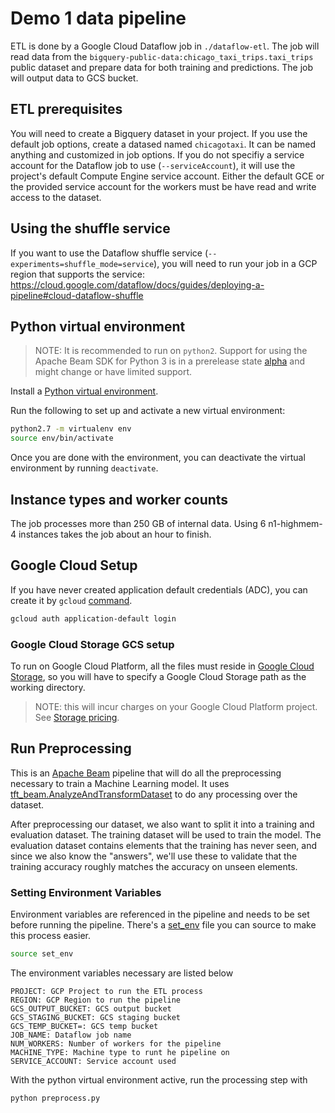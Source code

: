 # Demo 1 data pipeline

ETL is done by a Google Cloud Dataflow job in `./dataflow-etl`. The job will read data from the `bigquery-public-data:chicago_taxi_trips.taxi_trips` public dataset and prepare data for both training and predictions. The job will output data to GCS bucket. 

## ETL prerequisites

You will need to create a Bigquery dataset in your project. If you use the default job options, create a datased named `chicagotaxi`. It can be named anything and customized in job options. If you do not specifiy a service account for the Dataflow job to use (`--serviceAccount`), it will use the project's default Compute Engine service account. Either the default GCE or the provided service account for the workers must be have read and write access to the dataset.

## Using the shuffle service

If you want to use the Dataflow shuffle service (`--experiments=shuffle_mode=service`), you will need to run your job in a GCP region that supports the service: https://cloud.google.com/dataflow/docs/guides/deploying-a-pipeline#cloud-dataflow-shuffle


## Python virtual environment

> NOTE: It is recommended to run on `python2`.
> Support for using the Apache Beam SDK for Python 3 is in a prerelease state [alpha](https://cloud.google.com/products/?hl=EN#product-launch-stages) and might change or have limited support.

Install a [Python virtual environment](https://packaging.python.org/guides/installing-using-pip-and-virtual-environments).

Run the following to set up and activate a new virtual environment:
```bash
python2.7 -m virtualenv env
source env/bin/activate
```

Once you are done with the environment, you can deactivate the virtual environment by running `deactivate`.


## Instance types and worker counts

The job processes more than 250 GB of internal data. Using 6 n1-highmem-4 instances takes the job about an hour to finish.

## Google Cloud Setup 
If you have never created application default credentials (ADC), you can create it by `gcloud` [command](https://cloud.google.com/sdk/gcloud/reference/projects/list). 

```bash
gcloud auth application-default login
```
### Google Cloud Storage GCS setup
To run on Google Cloud Platform, all the files must reside in [Google Cloud Storage](https://cloud.google.com/storage/docs/creating-buckets), so you will have to specify a Google Cloud Storage path as the working directory.

> NOTE: this will incur charges on your Google Cloud Platform project. See [Storage pricing](https://cloud.google.com/storage/pricing).

## Run Preprocessing
This is an [Apache Beam](https://beam.apache.org/) pipeline that will do all the preprocessing necessary to train a Machine Learning model.
It uses [tft_beam.AnalyzeAndTransformDataset](https://github.com/tensorflow/transform/blob/master/docs/api_docs/python/tft_beam/AnalyzeAndTransformDataset.md) to do any processing over the dataset.

After preprocessing our dataset, we also want to split it into a training and evaluation dataset.
The training dataset will be used to train the model.
The evaluation dataset contains elements that the training has never seen, and since we also know the "answers", we'll use these to validate that the training accuracy roughly matches the accuracy on unseen elements.

### Setting Environment Variables
Environment variables are referenced in the pipeline and needs to be set before running the pipeline. There's a [set_env](set_env) file you can source to make this process easier. 

```bash
source set_env
```
The environment variables necessary are listed below
```
PROJECT: GCP Project to run the ETL process 
REGION: GCP Region to run the pipeline
GCS_OUTPUT_BUCKET: GCS output bucket
GCS_STAGING_BUCKET: GCS staging bucket
GCS_TEMP_BUCKET=: GCS temp bucket
JOB_NAME: Dataflow job name
NUM_WORKERS: Number of workers for the pipeline
MACHINE_TYPE: Machine type to runt he pipeline on
SERVICE_ACCOUNT: Service account used
```

With the python virtual environment active, run the processing step with 
```bash
python preprocess.py
  ```
